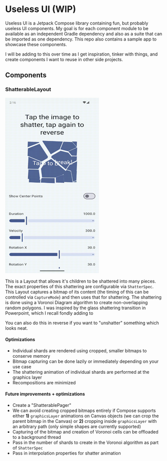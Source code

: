 # Useless UI (WIP)

Useless UI is a Jetpack Compose library containing fun, but probably useless UI components. My goal is for each component module to be available as an independent Gradle dependency and also as a suite that can be imported as one dependency. This repo also contains a sample app to showcase these components.

I will be adding to this over time as I get inspiration, tinker with things, and create components I want to reuse in other side projects.

## Components

### ShatterableLayout

<img src="images/shatterable_layout_demo.gif" width="300" height="560">

This is a Layout that allows it's children to be shattered into many pieces. The exact properties of this shattering are configurable via `ShatterSpec`. This Layout captures a bitmap of its content (the timing of this can be controlled via `CaptureMode`) and then uses that for shattering. The shattering is done using a Voronoi Diagram algorithm to create non-overlapping random polygons. I was inspired by the glass shattering transition in Powerpoint, which I recall fondly adding to 

You can also do this in reverse if you want to "unshatter" something which looks neat.

#### Optimizations
* Individual shards are rendered using cropped, smaller bitmaps to conserve memory
* Bitmap capturing can be done lazily or immediately depending on your use case
* The shattering animation of individual shards are performed at the graphics layer
* Recompositions are minimized

#### Future improvements + optimizations
* Create a "ShatterablePager"
* We can avoid creating cropped bitmaps entirely if Compose supports either **1)** `graphicsLayer` animations on Canvas objects (we can crop the parent bitmap in the Canvas) or **2)** cropping inside `graphicsLayer` with an arbitrary path (only simple shapes are currently supported)
* Capturing of the bitmap and creation of Voronoi cells can be offloaded to a background thread
* Pass in the number of shards to create in the Voronoi algorithm as part of `ShatterSpec`
* Pass in interpolation properties for shatter animation
